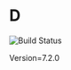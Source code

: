 # D

![Build Status](https://travis-ci.org/cyber-dojo-languages/dee.svg?branch=master)

Version=7.2.0